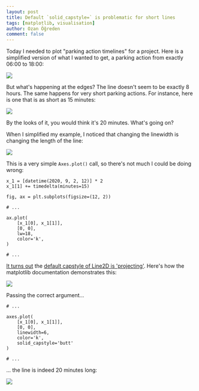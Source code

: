```yaml
---
layout: post
title: Default `solid_capstyle=` is problematic for short lines 
tags: [matplotlib, visualisation]
author: Ozan Öğreden
comment: false
---
```


Today I needed to plot "parking action timelines" for a project.
Here is a simplified version of what I wanted to get, a parking action from exactly 06:00 to 18:00:

![](/data-til/assets/images/solid_capstyle_final.png)

But what's happening at the edges? The line doesn't seem to be exactly 8 hours.
The same happens for very short parking actions.
For instance, here is one that is as short as 15 minutes:

![](/data-til/assets/images/solid_capstyle_15min_lw6.png)

By the looks of it, you would think it's 20 minutes.
What's going on?

When I simplified my example, I noticed that changing the linewidth is changing the length of the line:

![](/data-til/assets/images/solid_capstyle_15min_lw18.png)

This is a very simple `Axes.plot()` call, so there's not much I could be doing wrong:

```
x_1 = [datetime(2020, 9, 2, 12)] * 2
x_1[1] += timedelta(minutes=15)

fig, ax = plt.subplots(figsize=(12, 2))

# ...

ax.plot(
    [x_1[0], x_1[1]],
    [0, 0],
    lw=18,
    color='k',
)

# ...
```

[It turns out](https://stackoverflow.com/a/10297860) the [default capstyle of Line2D is 'projecting'](https://matplotlib.org/gallery/lines_bars_and_markers/joinstyle.html#cap-styles). 
Here's how the matplotlib documentation demonstrates this:

![](https://matplotlib.org/_images/sphx_glr_joinstyle_002.png)

Passing the correct argument...

```
# ...

axes.plot(
    [x_1[0], x_1[1]],
    [0, 0],
    linewidth=6,
    color='k',
    solid_capstyle='butt' 
)

# ...
```

... the line is indeed 20 minutes long:

![](/data-til/assets/images/solid_capstyle_15min_lw6_fixed.png)
